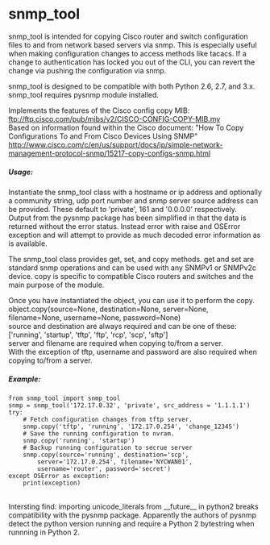 snmp_tool
=======
snmp_tool is intended for copying Cisco router and switch configuration files to and from network based servers via snmp.  This is especially useful when making configuration changes to access methods like tacacs.  If a change to authentication has locked you out of the CLI, you can revert the change via pushing the configuration via snmp.

snmp_tool is designed to be compatible with both Python 2.6, 2.7, and 3.x.<br>
snmp_tool requires pysnmp module installed.<br>

Implements the features of the Cisco config copy MIB:  ftp://ftp.cisco.com/pub/mibs/v2/CISCO-CONFIG-COPY-MIB.my <br>
Based on information found within the Cisco document: "How To Copy Configurations To and From Cisco Devices Using SNMP"
http://www.cisco.com/c/en/us/support/docs/ip/simple-network-management-protocol-snmp/15217-copy-configs-snmp.html

##### Usage: #####
Instantiate the snmp_tool class with a hostname or ip address and optionally a community string, udp port number and snmp server source address can be provided.  These default to 'private', 161 and '0.0.0.0' respectively.<br>
Output from the pysnmp package has been simplified in that the data is returned without the error status.  Instead error with raise and OSError exception and will attempt to provide as much decoded error information as is available.

The snmp_tool class provides get, set, and copy methods.  get and set are standard snmp operations and can be used with any SNMPv1 or SNMPv2c device.  copy is specific to compatible Cisco routers and switches and the main purpose of the  module.

Once you have instantiated the object, you can use it to perform the copy.<br>
object.copy(source=None, destination=None, server=None, filename=None, username=None, password=None)<br>
source and destination are always required and can be one of these: ['running', 'startup', 'tftp', 'ftp', 'rcp', 'scp', 'sftp']<br>
server and filename are required when copying to/from a server.<br>
With the exception of tftp, username and password are also required when copying to/from a server.<br>

##### Example: #####
```
from snmp_tool import snmp_tool
snmp = snmp_tool('172.17.0.32', 'private', src_address = '1.1.1.1')
try:
    # Fetch configuration changes from tftp server.
    snmp.copy('tftp', 'running', '172.17.0.254', 'change_12345')
    # Save the running configuration to nvram.
    snmp.copy('running', 'startup')
    # Backup running configuration to secrue server
    snmp.copy(source='running', destination='scp',
        server='172.17.0.254', filename='NYCWAN01', 
        username='router', password='secret')
except OSError as exception:
    print(exception)
```
<br>
Intersting find: importing unicode_literals from __future__ in python2 breaks compatibility with the pysnmp package.  Apparently the authors of pysnmp detect the python version running and require a Python 2 bytestring when runnning in Python 2.
